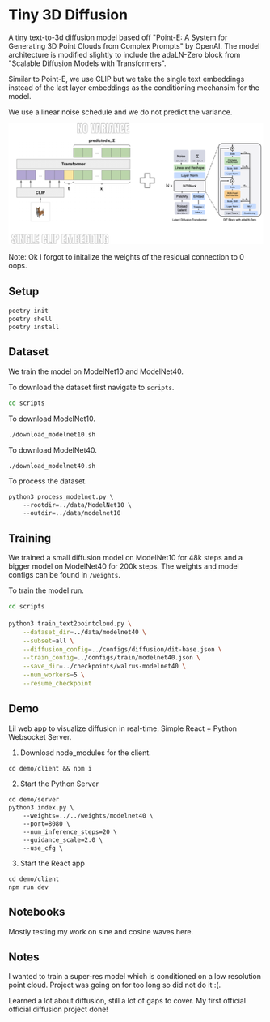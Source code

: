 # Tiny 3D Diffusion

A tiny text-to-3d diffusion model based off "Point-E: A System for Generating 3D Point Clouds from Complex Prompts" by OpenAI. The model architecture is modified slightly to include the adaLN-Zero block from "Scalable Diffusion Models with Transformers".

Similar to Point-E, we use CLIP but we take the single text embeddings instead of the last layer embeddings as the conditioning mechansim for the model.

We use a linear noise schedule and we do not predict the variance.

![](./assets/model.png)

Note: Ok I forgot to initalize the weights of the residual connection to 0 oops.

## Setup

```
poetry init
poetry shell
poetry install
```

## Dataset

We train the model on ModelNet10 and ModelNet40.

To download the dataset first navigate to `scripts`.

```bash
cd scripts
```

To download ModelNet10.

```bash
./download_modelnet10.sh
```

To download ModelNet40.

```bash
./download_modelnet40.sh
```

To process the dataset.

```
python3 process_modelnet.py \
    --rootdir=../data/ModelNet10 \
    --outdir=../data/modelnet10
```

## Training

We trained a small diffusion model on ModelNet10 for 48k steps and a bigger model on ModelNet40 for 200k steps. The weights and model configs can be found in `/weights`.

To train the model run.

```bash
cd scripts

python3 train_text2pointcloud.py \
    --dataset_dir=../data/modelnet40 \
    --subset=all \
    --diffusion_config=../configs/diffusion/dit-base.json \
    --train_config=../configs/train/modelnet40.json \
    --save_dir=../checkpoints/walrus-modelnet40 \
    --num_workers=5 \
    --resume_checkpoint
```

## Demo

Lil web app to visualize diffusion in real-time. Simple React + Python Websocket Server.

1. Download node_modules for the client.

```
cd demo/client && npm i
```

2. Start the Python Server

```
cd demo/server
python3 index.py \
    --weights=../../weights/modelnet40 \
    --port=8080 \
    --num_inference_steps=20 \
    --guidance_scale=2.0 \
    --use_cfg \
```

3. Start the React app

```
cd demo/client
npm run dev
```

## Notebooks

Mostly testing my work on sine and cosine waves here.

## Notes

I wanted to train a super-res model which is conditioned on a low resolution point cloud. Project was going on for too long so did not do it :(.

Learned a lot about diffusion, still a lot of gaps to cover. My first official official diffusion project done!
